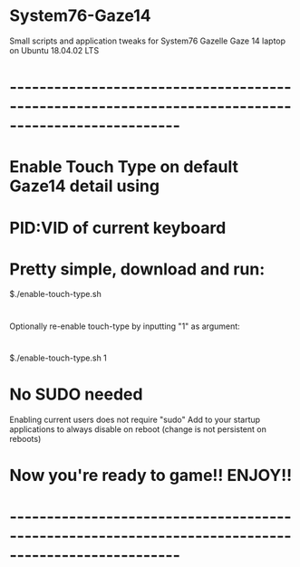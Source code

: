# System76-Gaze14
Small scripts and application tweaks for System76 Gazelle Gaze 14 laptop on Ubuntu 18.04.02 LTS
#
#
#
#
# ---------------------------------------------------------------------------------------------------
#           Enable Touch Type on default Gaze14 detail using
#                   PID:VID of current keyboard
#
# Pretty simple, download and run:
$./enable-touch-type.sh
# 
Optionally re-enable touch-type by inputting "1" as argument:
#
$./enable-touch-type.sh 1

# No SUDO needed
Enabling current users does not require "sudo"
Add to your startup applications to always disable on reboot (change is not persistent on reboots)
# Now you're ready to game!!  ENJOY!! 
#
# ---------------------------------------------------------------------------------------------------
#
#
